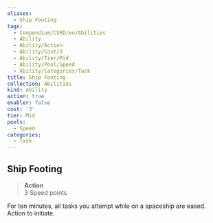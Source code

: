 ```yaml
---
aliases:
  - Ship Footing
tags:
  - Compendium/CSRD/en/Abilities
  - Ability
  - Ability/Action
  - Ability/Cost/3
  - Ability/Tier/Mid
  - Ability/Pool/Speed
  - Ability/Categories/Task
title: Ship Footing
collection: Abilities
kind: Ability
action: true
enabler: false
cost: '3'
tier: Mid
pools:
  - Speed
categories:
  - Task
---
```

## Ship Footing  
>**Action**  
>3 Speed points
  
For ten minutes, all tasks you attempt while on a spaceship are eased. Action to initiate.